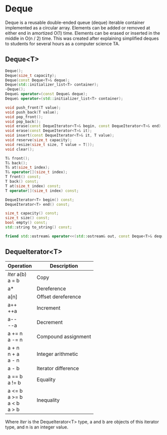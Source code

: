 # Deque

Deque is a reusable double-ended queue (deque) iterable container implemented as
a circular array. Elements can be added or removed at either end in amortized
O(1) time. Elements can be erased or inserted in the middle in O(n / 2) time.
This was created after explaining simplified deques to students for several
hours as a computer science TA.

## Deque\<T>

```c++
Deque();
Deque(size_t capacity);
Deque(const Deque<T>& deque);
Deque(std::initializer_list<T> container);
~Deque();
Deque& operator=(const Deque& deque);
Deque& operator=(std::initializer_list<T> container);

void push_front(T value);
void push_back(T value);
void pop_front();
void pop_back();
void erase(const DequeIterator<T>& begin, const DequeIterator<T>& end);
void erase(const DequeIterator<T>& it);
void insert(const DequeIterator<T>& it, T value);
void reserve(size_t capacity);
void resize(size_t size, T value = T());
void clear();

T& front();
T& back();
T& at(size_t index);
T& operator[](size_t index);
T front() const;
T back() const;
T at(size_t index) const;
T operator[](size_t index) const;

DequeIterator<T> begin() const;
DequeIterator<T> end() const;

size_t capacity() const;
size_t size() const;
bool empty() const;
std::string to_string() const;

friend std::ostream& operator<<(std::ostream& out, const Deque<T>& deque);
```

## DequeIterator\<T>

| Operation                                | Description         |
| ---------------------------------------- | ------------------- |
| *Iter* a(b)       <br> a = b             | Copy                |
| a*                                       | Dereference         |
| a[n]                                     | Offset dereference  |
| a++    <br> ++a                          | Increment           |
| a--    <br> --a                          | Decrement           |
| a += n <br> a -= n                       | Compound assignment |
| a + n  <br> n + a <br> a - n             | Integer arithmetic  |
| a - b                                    | Iterator difference |
| a == b <br> a != b                       | Equality            |
| a <= b <br> a >= b <br> a < b <br> a > b | Inequality          |

Where *Iter* is the DequeIterator\<T> type, a and b are objects of this iterator
type, and n is an integer value.
